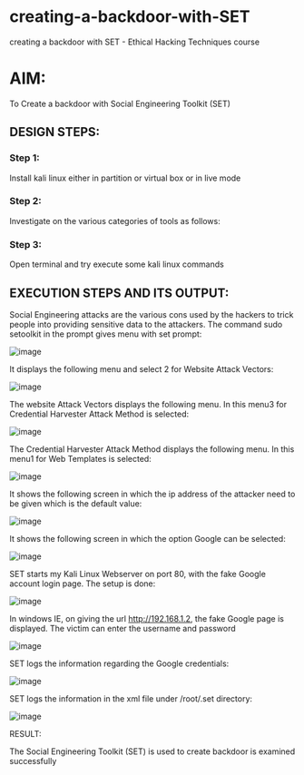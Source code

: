 # creating-a-backdoor-with-SET
creating a backdoor with SET - Ethical Hacking Techniques course

# AIM:
To Create a backdoor with Social Engineering Toolkit (SET)

## DESIGN STEPS:

### Step 1:

Install kali linux either in partition or virtual box or in live mode


### Step 2:

Investigate on the various categories of tools as follows:

### Step 3:

Open terminal and try execute some kali linux commands

## EXECUTION STEPS AND ITS OUTPUT:
Social Engineering attacks are the various cons used by the hackers to trick people into providing sensitive data to the attackers. The command sudo setoolkit in the prompt gives menu with set prompt:

![image](https://github.com/Udhayasankaran04/creating-a-backdoor-with-SET/assets/119393933/5fdc1e61-6d95-4a1a-9e72-678577e87a61)

It displays the following menu and select 2 for Website Attack Vectors: 

![image](https://github.com/Udhayasankaran04/creating-a-backdoor-with-SET/assets/119393933/b34757c2-e60c-40aa-89b9-ea6a55991abe)

The website Attack Vectors displays the following menu. In this menu3 for Credential Harvester Attack Method is selected: 

![image](https://github.com/Udhayasankaran04/creating-a-backdoor-with-SET/assets/119393933/bb4f30d0-5af3-49df-a207-de1876bb4fc9)

The Credential Harvester Attack Method displays the following menu. In this menu1 for Web Templates is selected: 

![image](https://github.com/Udhayasankaran04/creating-a-backdoor-with-SET/assets/119393933/099c624a-def8-41e6-acd1-fceec629fc9d)

It shows the following screen in which the ip address of the attacker need to be given which is the default value: 

![image](https://github.com/Udhayasankaran04/creating-a-backdoor-with-SET/assets/119393933/eb43848d-48da-4825-8939-88224381045f)

It shows the following screen in which the option Google can be selected:

![image](https://github.com/Udhayasankaran04/creating-a-backdoor-with-SET/assets/119393933/407c5462-96f1-46b0-901a-96154b5e3def)

SET starts my Kali Linux Webserver on port 80, with the fake Google account login page. The setup is done:

![image](https://github.com/Udhayasankaran04/creating-a-backdoor-with-SET/assets/119393933/118ae795-b6ed-4b6e-900c-19249ab07c83)

In windows IE, on giving the url http://192.168.1.2, the fake Google page is displayed. The victim can enter the username and password

![image](https://github.com/Udhayasankaran04/creating-a-backdoor-with-SET/assets/119393933/c6224195-8f1b-4a71-95fd-a067f9f7f8f8)

SET logs the information regarding the Google credentials: 

![image](https://github.com/Udhayasankaran04/creating-a-backdoor-with-SET/assets/119393933/ff8972c0-efde-4994-ac28-3ec1e5f94cbe)

SET logs the information in the xml file under /root/.set directory:

![image](https://github.com/Udhayasankaran04/creating-a-backdoor-with-SET/assets/119393933/2f2c004d-6fcc-4718-a3a3-010600688df2)

RESULT:

The Social Engineering Toolkit (SET) is used to create backdoor is examined successfully
